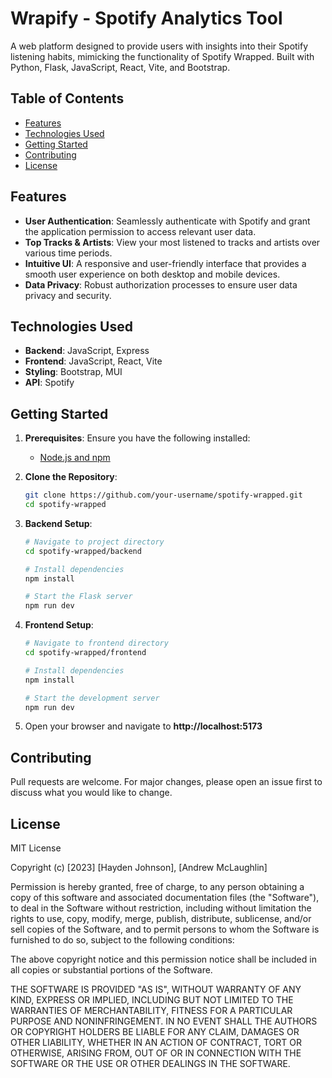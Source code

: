 # Wrapify - Spotify Analytics Tool

A web platform designed to provide users with insights into their Spotify listening habits, mimicking the functionality of Spotify Wrapped. Built with Python, Flask, JavaScript, React, Vite, and Bootstrap.

## Table of Contents

- [Features](#features)
- [Technologies Used](#technologies-used)
- [Getting Started](#getting-started)
- [Contributing](#contributing)
- [License](#license)

## Features

- **User Authentication**: Seamlessly authenticate with Spotify and grant the application permission to access relevant user data.
- **Top Tracks & Artists**: View your most listened to tracks and artists over various time periods.
- **Intuitive UI**: A responsive and user-friendly interface that provides a smooth user experience on both desktop and mobile devices.
- **Data Privacy**: Robust authorization processes to ensure user data privacy and security.

## Technologies Used

- **Backend**: JavaScript, Express
- **Frontend**: JavaScript, React, Vite
- **Styling**: Bootstrap, MUI
- **API**: Spotify

## Getting Started

1. **Prerequisites**: Ensure you have the following installed:
   - [Node.js and npm](https://nodejs.org/)
   
2. **Clone the Repository**:

   ```bash
   git clone https://github.com/your-username/spotify-wrapped.git
   cd spotify-wrapped
   ```
   
3. **Backend Setup**:

   ```bash
   # Navigate to project directory
   cd spotify-wrapped/backend
   
   # Install dependencies
   npm install
   
   # Start the Flask server
   npm run dev
   ```

4. **Frontend Setup**:

   ```bash
   # Navigate to frontend directory
   cd spotify-wrapped/frontend
   
   # Install dependencies
   npm install
   
   # Start the development server
   npm run dev
   ```
   
6. Open your browser and navigate to **http://localhost:5173**

## Contributing

Pull requests are welcome. For major changes, please open an issue first to discuss what you would like to change.

## License

MIT License

Copyright (c) [2023] [Hayden Johnson], [Andrew McLaughlin]

Permission is hereby granted, free of charge, to any person obtaining a copy
of this software and associated documentation files (the "Software"), to deal
in the Software without restriction, including without limitation the rights
to use, copy, modify, merge, publish, distribute, sublicense, and/or sell
copies of the Software, and to permit persons to whom the Software is
furnished to do so, subject to the following conditions:

The above copyright notice and this permission notice shall be included in all
copies or substantial portions of the Software.

THE SOFTWARE IS PROVIDED "AS IS", WITHOUT WARRANTY OF ANY KIND, EXPRESS OR
IMPLIED, INCLUDING BUT NOT LIMITED TO THE WARRANTIES OF MERCHANTABILITY,
FITNESS FOR A PARTICULAR PURPOSE AND NONINFRINGEMENT. IN NO EVENT SHALL THE
AUTHORS OR COPYRIGHT HOLDERS BE LIABLE FOR ANY CLAIM, DAMAGES OR OTHER
LIABILITY, WHETHER IN AN ACTION OF CONTRACT, TORT OR OTHERWISE, ARISING FROM,
OUT OF OR IN CONNECTION WITH THE SOFTWARE OR THE USE OR OTHER DEALINGS IN THE
SOFTWARE.
